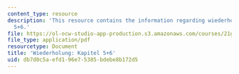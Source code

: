 ```yaml
---
content_type: resource
description: 'This resource contains the information regarding wiederholung: kapitel
  5+6.'
file: https://ol-ocw-studio-app-production.s3.amazonaws.com/courses/21g-401-german-i-fall-2008/db7d0c5aefd196e75385bdebe8b172d5_MIT21G_401F08_wiedl_5_6.pdf
file_type: application/pdf
resourcetype: Document
title: 'Wiederholung: Kapitel 5+6'
uid: db7d0c5a-efd1-96e7-5385-bdebe8b172d5
---
```

